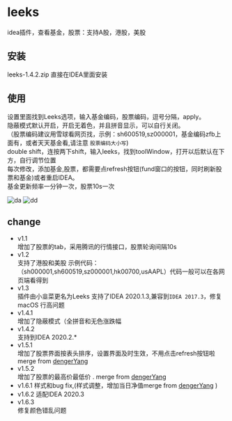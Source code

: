 # leeks
idea插件，查看基金，股票：支持A股，港股，美股  

## 安装  
leeks-1.4.2.zip 直接在IDEA里面安装  

## 使用  
设置里面找到Leeks选项，输入基金编码，股票编码，逗号分隔，apply。    
隐蔽模式默认开启，开启无着色，并且拼音显示，可以自行关闭。  
（股票编码建议用雪球看网页找，示例：sh600519,sz000001，基金编码zfb上面有，或者天天基金看,请注意 `股票编码大小写`)  
double shift，连按两下shift，输入leeks，找到toolWindow，打开以后默认在下方，自行调节位置  
每次修改，添加基金,股票，都需要点refresh按钮(fund窗口的按钮，同时刷新股票和基金)或者重启IDEA。  
基金更新频率一分钟一次，股票10s一次

![da](https://github.com/huage2580/leeks/blob/master/img1.png)
![dd](https://github.com/huage2580/leeks/blob/master/img2.png)

## change  
- v1.1   
增加了股票的tab，采用腾讯的行情接口，股票轮询间隔10s  
- v1.2   
支持了港股和美股 示例代码：（sh000001,sh600519,sz000001,hk00700,usAAPL）代码一般可以在各网页端看得到  
- v1.3    
插件由小韭菜更名为Leeks
支持了IDEA 2020.1.3,兼容到`IDEA 2017.3`，修复macOS 行高问题 
- v1.4.1   
增加了隐蔽模式（全拼音和无色涨跌幅
- v1.4.2  
支持到IDEA 2020.2.*
- v1.5.1  
增加了股票界面按表头排序，设置界面及时生效，不用点击refresh按钮啦  merge from [dengerYang](https://github.com/dengerYang)  
- v1.5.2  
增加了股票的最高价最低价 . merge from [dengerYang](https://github.com/dengerYang) 
- v1.6.1
样式和bug fix,(样式调整，增加当日净值merge from [dengerYang](https://github.com/dengerYang) )      
- v1.6.2
适配IDEA 2020.3  
- v1.6.3  
修复颜色错乱问题


